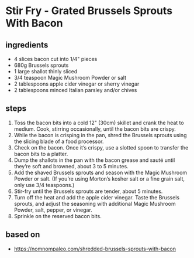 # Stir Fry - Grated Brussels Sprouts With Bacon

## ingredients

- 4 slices bacon cut into 1/4" pieces
- 680g Brussels sprouts
- 1 large shallot thinly sliced
- 3/4 teaspoon Magic Mushroom Powder or salt
- 2 tablespoons apple cider vinegar or sherry vinegar
- 2 tablespoons minced Italian parsley and/or chives

## steps

1. Toss the bacon bits into a cold 12" (30cm) skillet and crank the heat to medium. Cook, stirring occasionally, until the bacon bits are crispy.
2. While the bacon is crisping in the pan, shred the Brussels sprouts using the slicing blade of a food processor.
3. Check on the bacon. Once it’s crispy, use a slotted spoon to transfer the bacon bits to a platter.
4. Dump the shallots in the pan with the bacon grease and sauté until they’re soft and browned, about 3 to 5 minutes.
5. Add the shaved Brussels sprouts and season with the Magic Mushroom Powder or salt. (If you’re using Morton’s kosher salt or a fine grain salt, only use 3/4 teaspoons.)
6. Stir-fry until the Brussels sprouts are tender, about 5 minutes.
7. Turn off the heat and add the apple cider vinegar. Taste the Brussels sprouts, and adjust the seasoning with additional Magic Mushroom Powder, salt, pepper, or vinegar.
8. Sprinkle on the reserved bacon bits.

## based on

- https://nomnompaleo.com/shredded-brussels-sprouts-with-bacon
